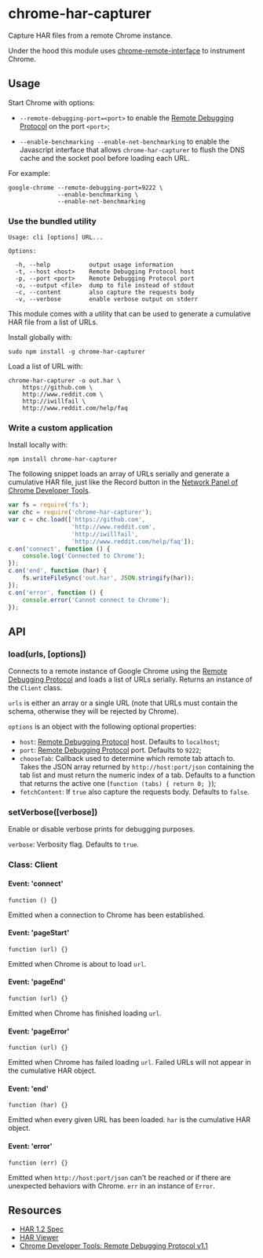 chrome-har-capturer
===================

Capture HAR files from a remote Chrome instance.

Under the hood this module uses [chrome-remote-interface][cri] to instrument
Chrome.

Usage
-----

Start Chrome with options:

- `--remote-debugging-port=<port>` to enable the
  [Remote Debugging Protocol][rdp] on the port `<port>`;

- `--enable-benchmarking --enable-net-benchmarking` to enable the Javascript
  interface that allows `chrome-har-capturer` to flush the DNS cache and the
  socket pool before loading each URL.

For example:

    google-chrome --remote-debugging-port=9222 \
                  --enable-benchmarking \
                  --enable-net-benchmarking

### Use the bundled utility

    Usage: cli [options] URL...

    Options:

      -h, --help           output usage information
      -t, --host <host>    Remote Debugging Protocol host
      -p, --port <port>    Remote Debugging Protocol port
      -o, --output <file>  dump to file instead of stdout
      -c, --content        also capture the requests body
      -v, --verbose        enable verbose output on stderr

This module comes with a utility that can be used to generate a cumulative HAR
file from a list of URLs.

Install globally with:

    sudo npm install -g chrome-har-capturer

Load a list of URL with:

    chrome-har-capturer -o out.har \
        https://github.com \
        http://www.reddit.com \
        http://iwillfail \
        http://www.reddit.com/help/faq

### Write a custom application

Install locally with:

    npm install chrome-har-capturer

The following snippet loads an array of URLs serially and generate a cumulative
HAR file, just like the Record button in the
[Network Panel of Chrome Developer Tools][net].

```javascript
var fs = require('fs');
var chc = require('chrome-har-capturer');
var c = chc.load(['https://github.com',
                  'http://www.reddit.com',
                  'http://iwillfail',
                  'http://www.reddit.com/help/faq']);
c.on('connect', function () {
    console.log('Connected to Chrome');
});
c.on('end', function (har) {
    fs.writeFileSync('out.har', JSON.stringify(har));
});
c.on('error', function () {
    console.error('Cannot connect to Chrome');
});
```

API
---

### load(urls, [options])

Connects to a remote instance of Google Chrome using the
[Remote Debugging Protocol][rdp] and loads a list of URLs serially. Returns an
instance of the `Client` class.

`urls` is either an array or a single URL (note that URLs must contain the
schema, otherwise they will be rejected by Chrome).

`options` is an object with the following optional properties:

- `host`: [Remote Debugging Protocol][rdp] host. Defaults to `localhost`;
- `port`: [Remote Debugging Protocol][rdp] port. Defaults to `9222`;
- `chooseTab`: Callback used to determine which remote tab attach to. Takes the
  JSON array returned by `http://host:port/json` containing the tab list and
  must return the numeric index of a tab. Defaults to a function that returns
  the active one (`function (tabs) { return 0; }`);
- `fetchContent`: If `true` also capture the requests body. Defaults to `false`.

### setVerbose([verbose])

Enable or disable verbose prints for debugging purposes.

`verbose`: Verbosity flag. Defaults to `true`.

### Class: Client

#### Event: 'connect'

    function () {}

Emitted when a connection to Chrome has been established.

#### Event: 'pageStart'

    function (url) {}

Emitted when Chrome is about to load `url`.

#### Event: 'pageEnd'

    function (url) {}

Emitted when Chrome has finished loading `url`.

#### Event: 'pageError'

    function (url) {}

Emitted when Chrome has failed loading `url`. Failed URLs will not appear in the
cumulative HAR object.

#### Event: 'end'

    function (har) {}

Emitted when every given URL has been loaded. `har` is the cumulative HAR object.

#### Event: 'error'

    function (err) {}

Emitted when `http://host:port/json` can't be reached or if there are unexpected
behaviors with Chrome. `err` in an instance of `Error`.

Resources
---------

- [HAR 1.2 Spec][har]
- [HAR Viewer][harview]
- [Chrome Developer Tools: Remote Debugging Protocol v1.1][rdp]

[cri]: https://github.com/cyrus-and/chrome-remote-interface
[har]: http://www.softwareishard.com/blog/har-12-spec/
[harview]: http://www.softwareishard.com/blog/har-viewer/
[rdp]: https://developer.chrome.com/devtools/docs/protocol/1.1/index
[net]: https://developer.chrome.com/devtools/docs/network#network-panel-overview
